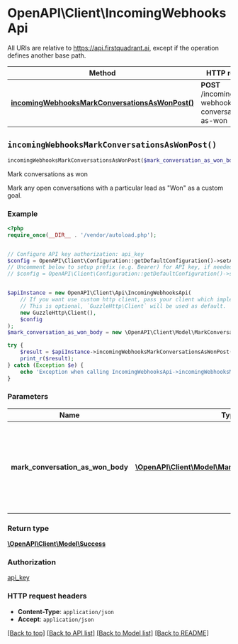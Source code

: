 # OpenAPI\Client\IncomingWebhooksApi

All URIs are relative to https://api.firstquadrant.ai, except if the operation defines another base path.

| Method | HTTP request | Description |
| ------------- | ------------- | ------------- |
| [**incomingWebhooksMarkConversationsAsWonPost()**](IncomingWebhooksApi.md#incomingWebhooksMarkConversationsAsWonPost) | **POST** /incoming-webhooks/mark-conversations-as-won | Mark conversations as won |


## `incomingWebhooksMarkConversationsAsWonPost()`

```php
incomingWebhooksMarkConversationsAsWonPost($mark_conversation_as_won_body): \OpenAPI\Client\Model\Success
```

Mark conversations as won

Mark any open conversations with a particular lead as \"Won\" as a custom goal.

### Example

```php
<?php
require_once(__DIR__ . '/vendor/autoload.php');


// Configure API key authorization: api_key
$config = OpenAPI\Client\Configuration::getDefaultConfiguration()->setApiKey('Authorization', 'YOUR_API_KEY');
// Uncomment below to setup prefix (e.g. Bearer) for API key, if needed
// $config = OpenAPI\Client\Configuration::getDefaultConfiguration()->setApiKeyPrefix('Authorization', 'Bearer');


$apiInstance = new OpenAPI\Client\Api\IncomingWebhooksApi(
    // If you want use custom http client, pass your client which implements `GuzzleHttp\ClientInterface`.
    // This is optional, `GuzzleHttp\Client` will be used as default.
    new GuzzleHttp\Client(),
    $config
);
$mark_conversation_as_won_body = new \OpenAPI\Client\Model\MarkConversationAsWonBody(); // \OpenAPI\Client\Model\MarkConversationAsWonBody | Find conversations using the given email address and create unique goal events based on the idempotency key.

try {
    $result = $apiInstance->incomingWebhooksMarkConversationsAsWonPost($mark_conversation_as_won_body);
    print_r($result);
} catch (Exception $e) {
    echo 'Exception when calling IncomingWebhooksApi->incomingWebhooksMarkConversationsAsWonPost: ', $e->getMessage(), PHP_EOL;
}
```

### Parameters

| Name | Type | Description  | Notes |
| ------------- | ------------- | ------------- | ------------- |
| **mark_conversation_as_won_body** | [**\OpenAPI\Client\Model\MarkConversationAsWonBody**](../Model/MarkConversationAsWonBody.md)| Find conversations using the given email address and create unique goal events based on the idempotency key. | |

### Return type

[**\OpenAPI\Client\Model\Success**](../Model/Success.md)

### Authorization

[api_key](../../README.md#api_key)

### HTTP request headers

- **Content-Type**: `application/json`
- **Accept**: `application/json`

[[Back to top]](#) [[Back to API list]](../../README.md#endpoints)
[[Back to Model list]](../../README.md#models)
[[Back to README]](../../README.md)
